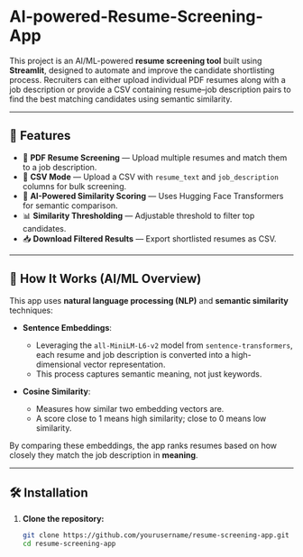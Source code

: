 # AI-powered-Resume-Screening-App

This project is an AI/ML-powered **resume screening tool** built using **Streamlit**, designed to automate and improve the candidate shortlisting process. Recruiters can either upload individual PDF resumes along with a job description or provide a CSV containing resume–job description pairs to find the best matching candidates using semantic similarity.

---

## 🚀 Features

- 📄 **PDF Resume Screening** — Upload multiple resumes and match them to a job description.
- 🧾 **CSV Mode** — Upload a CSV with `resume_text` and `job_description` columns for bulk screening.
- 🤖 **AI-Powered Similarity Scoring** — Uses Hugging Face Transformers for semantic comparison.
- 📊 **Similarity Thresholding** — Adjustable threshold to filter top candidates.
- 📥 **Download Filtered Results** — Export shortlisted resumes as CSV.

---

## 🧠 How It Works (AI/ML Overview)

This app uses **natural language processing (NLP)** and **semantic similarity** techniques:

- **Sentence Embeddings**: 
  - Leveraging the `all-MiniLM-L6-v2` model from `sentence-transformers`, each resume and job description is converted into a high-dimensional vector representation.
  - This process captures semantic meaning, not just keywords.

- **Cosine Similarity**:
  - Measures how similar two embedding vectors are.
  - A score close to 1 means high similarity; close to 0 means low similarity.

By comparing these embeddings, the app ranks resumes based on how closely they match the job description in **meaning**.

---

## 🛠️ Installation

1. **Clone the repository:**
   ```bash
   git clone https://github.com/yourusername/resume-screening-app.git
   cd resume-screening-app

